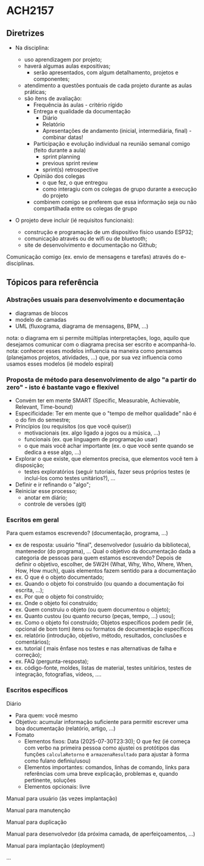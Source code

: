 # ACH2157

## Diretrizes

- Na disciplina:
  - uso aprendizagem por projeto;
  - haverá algumas aulas expositivas;
    - serão apresentados, com algum detalhamento, projetos e componentes;
  - atendimento a questões pontuais de cada projeto durante as aulas práticas;
  - são ítens de avaliação:
    - Frequência às aulas - critério rígido
    - Entrega e qualidade da documentação
      - Diário
      - Relatório
      - Apresentações de andamento (inicial, intermediária, final) - combinar datas!
    - Participação e evolução individual na reunião semanal comigo (feito durante a aula)
      - sprint planning
      - previous sprint review
      - sprint(s) retrospective
    - Opinião dos colegas
      - o que fez, o que entregou
      - como interagiu com os colegas de grupo durante a execução do projeto
    - combinem comigo se preferem que essa informação seja ou não compartilhada entre os colegas de grupo
  
- O projeto deve incluir (ié requisitos funcionais):
  - construção e programação de um dispositivo físico usando ESP32;
  - comunicação através ou de wifi ou de bluetooth;
  - site de desenvolvimento e documentação no Github;
  
Comunicação comigo (ex. envio de mensagens e tarefas) através do e-disciplinas.

## Tópicos para referência

### Abstrações usuais para desenvolvimento e documentação

- diagramas de blocos
- modelo de camadas
- UML (fluxograma, diagrama de mensagens, BPM, ...)

nota: o diagrama em si permite múltiplas interpretações, logo, aquilo que desejamos comunicar com o diagrama precisa ser escrito e acompanhá-lo.
nota: conhecer esses modelos influencia na maneira como pensamos (planejamos projetos, atividades, ...) que, por sua vez influencia como usamos esses modelos (ié modelo espiral)

### Proposta de método para desenvolvimento de algo "a partir do zero" - isto é bastante vago e flexível

- Convém ter em mente SMART (Specific, Measurable, Achievable, Relevant, Time-bound)
- Especificidade: Ter em mente que o "tempo de melhor qualidade" não é o do fim do semestre;
- Princípios (ou requisitos (os que você quiser))
  - motivacionais (ex. algo ligado a jogos ou a música, ...)
  - funcionais (ex. que linguagem de programação usar)
  - o que mais você achar importante (ex. o que você sente quando se dedica a esse algo, ...)
- Explorar o que existe, que elementos precisa, que elementos você tem à disposição;
  - testes exploratórios (seguir tutoriais, fazer seus próprios testes (e incluí-los como testes unitários?), ...
- Definir e ir refinando o "algo";
- Reiniciar esse processo;
  - anotar em diário;
  - controle de versões (git)

### Escritos em geral

Para quem estamos escrevendo? (documentação, programa, ...)
  - ex de resposta: usuário "final", desenvolvedor (usuário da biblioteca), mantenedor (do programa), ...
Qual o objetivo da documentação dada a categoria de pessoas para quem estamos escrevendo?
Depois de definir o objetivo, escolher, de 5W2H (What, Why, Who, Where, When, How, How much), quais elementos fazem sentido para a documentação
  - ex. O que é o objeto documentado;
  - ex. Quando o objeto foi construído (ou quando a documentação foi escrita, ...);
  - ex. Por que o objeto foi construído;
  - ex. Onde o objeto foi construído;
  - ex. Quem construiu o objeto (ou quem documentou o objeto);
  - ex. Quanto custou (ou quanto recurso (peças, tempo, ...) usou);
  - ex. Como o objeto foi construído;
Objetos específicos podem pedir (ié, opcional de bom tom) ítens ou formatos de documentação específicos
  - ex. relatório (introdução, objetivo, método, resultados, conclusões e comentários);
  - ex. tutorial ( mais ênfase nos testes e nas alternativas de falha e correção);
  - ex. FAQ (pergunta-resposta);
  - ex. código-fonte, moldes, listas de material, testes unitários, testes de integração, fotografias, vídeos, ....

### Escritos específicos

Diário
  - Para quem: você mesmo
  - Objetivo: acumular informação suficiente para permitir escrever uma boa documentação (relatório, artigo, ...)
  - Fomato
    - Elementos fixos: Data (2025-07-30T23:30); O que fez (ié começa com verbo na primeira pessoa como ajustei os protótipos das funções `calculaRetorno` e `armazenaResultado` para ajustar à forma como fulano definiu/usou)
    - Elementos importantes: comandos, linhas de comando, links para referências com uma breve explicação, problemas e, quando pertinente, soluções 
    - Elementos opcionais: livre

Manual para usuário (às vezes implantação)

Manual para manutenção

Manual para duplicação

Manual para desenvolvedor (da próxima camada, de aperfeiçoamentos, ...)

Manual para implantação (deployment)

...

